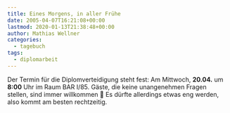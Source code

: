 ```yaml
---
title: Eines Morgens, in aller Frühe
date: 2005-04-07T16:21:08+00:00
lastmod: 2020-01-13T21:38:48+00:00
author: Mathias Wellner
categories:
  - tagebuch
tags:
  - diplomarbeit
---
```

Der Termin für die Diplomverteidigung steht fest: Am Mittwoch, **20.04.** um **8:00** Uhr im Raum BAR I/85. Gäste, die keine unangenehmen Fragen stellen, sind immer willkommen 🙂 Es dürfte allerdings etwas eng werden, also kommt am besten rechtzeitig.